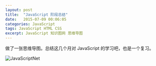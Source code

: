 ```yaml
---
layout: post
title:  "JavaScript 阶段总结"
date:   2015-07-09 00:06:05
categories: JavaScript
tags: JavaScript HTML CSS
excerpt: JavaScript 知识图网 思维导图
---
```


做了一张思维导图。总结这几个月对 JavaScript 的学习吧，也是一个复习。

![JavaScriptNet](http://7q5cdt.com1.z0.glb.clouddn.com/blog-JavaScriptNet2.png)
